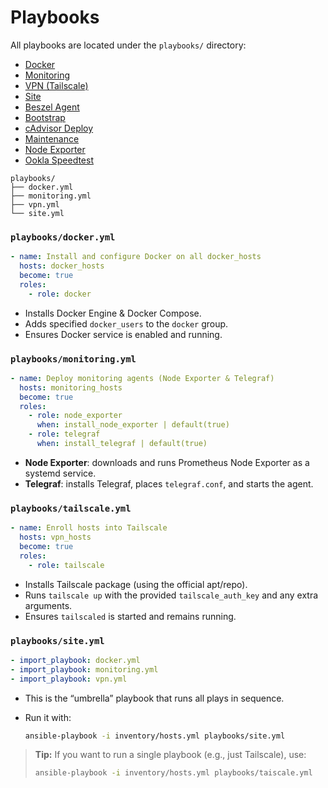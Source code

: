 # Playbooks

All playbooks are located under the `playbooks/` directory:

- [Docker](docker-playbook.md)
- [Monitoring](monitoring-playbook.md)
- [VPN (Tailscale)](tailscale-playbook.md)
- [Site](site-playbook.md)
- [Beszel Agent](bezsel-agent-playbook.md)
- [Bootstrap](bootstrap-playbook.md)
- [cAdvisor Deploy](cadvisor-deploy-playbook.md)
- [Maintenance](maintenance-playbook.md)
- [Node Exporter](node-exporter-playbook.md)
- [Ookla Speedtest](ookla-speedtest-playbook.md)

```
playbooks/
├── docker.yml
├── monitoring.yml
├── vpn.yml
└── site.yml
```

### `playbooks/docker.yml`

```yaml
- name: Install and configure Docker on all docker_hosts
  hosts: docker_hosts
  become: true
  roles:
    - role: docker
```

* Installs Docker Engine & Docker Compose.
* Adds specified `docker_users` to the `docker` group.
* Ensures Docker service is enabled and running.

### `playbooks/monitoring.yml`

```yaml
- name: Deploy monitoring agents (Node Exporter & Telegraf)
  hosts: monitoring_hosts
  become: true
  roles:
    - role: node_exporter
      when: install_node_exporter | default(true)
    - role: telegraf
      when: install_telegraf | default(true)
```

* **Node Exporter**: downloads and runs Prometheus Node Exporter as a systemd service.
* **Telegraf**: installs Telegraf, places `telegraf.conf`, and starts the agent.

### `playbooks/tailscale.yml`

```yaml
- name: Enroll hosts into Tailscale
  hosts: vpn_hosts
  become: true
  roles:
    - role: tailscale
```

* Installs Tailscale package (using the official apt/repo).
* Runs `tailscale up` with the provided `tailscale_auth_key` and any extra arguments.
* Ensures `tailscaled` is started and remains running.

### `playbooks/site.yml`

```yaml
- import_playbook: docker.yml
- import_playbook: monitoring.yml
- import_playbook: vpn.yml
```

* This is the “umbrella” playbook that runs all plays in sequence.
*   Run it with:

    ```bash
    ansible-playbook -i inventory/hosts.yml playbooks/site.yml
    ```

> **Tip:** If you want to run a single playbook (e.g., just Tailscale), use:
>
> ```bash
> ansible-playbook -i inventory/hosts.yml playbooks/taiscale.yml
> ```
